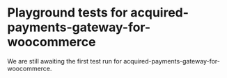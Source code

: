 # Playground tests for acquired-payments-gateway-for-woocommerce
We are still awaiting the first test run for acquired-payments-gateway-for-woocommerce.
